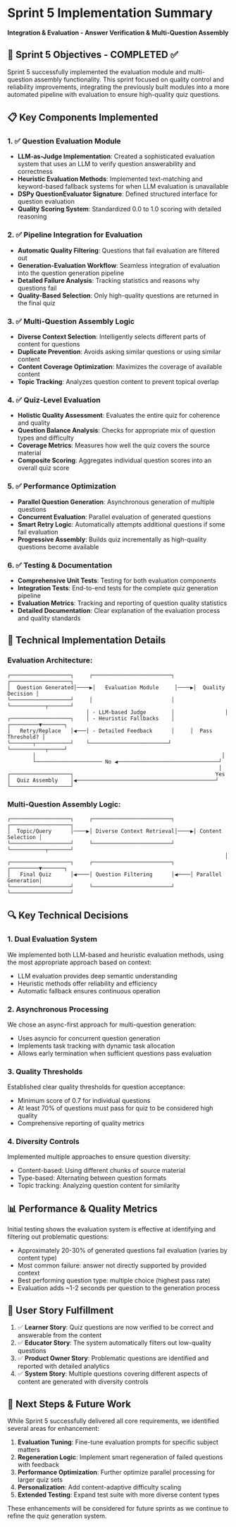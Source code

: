 # Sprint 5 Implementation Summary
**Integration & Evaluation - Answer Verification & Multi-Question Assembly**

## 🎯 Sprint 5 Objectives - COMPLETED ✅

Sprint 5 successfully implemented the evaluation module and multi-question assembly functionality. This sprint focused on quality control and reliability improvements, integrating the previously built modules into a more automated pipeline with evaluation to ensure high-quality quiz questions.

## 📋 Key Components Implemented

### 1. ✅ Question Evaluation Module
- **LLM-as-Judge Implementation**: Created a sophisticated evaluation system that uses an LLM to verify question answerability and correctness
- **Heuristic Evaluation Methods**: Implemented text-matching and keyword-based fallback systems for when LLM evaluation is unavailable
- **DSPy QuestionEvaluator Signature**: Defined structured interface for question evaluation
- **Quality Scoring System**: Standardized 0.0 to 1.0 scoring with detailed reasoning

### 2. ✅ Pipeline Integration for Evaluation
- **Automatic Quality Filtering**: Questions that fail evaluation are filtered out
- **Generation-Evaluation Workflow**: Seamless integration of evaluation into the question generation pipeline
- **Detailed Failure Analysis**: Tracking statistics and reasons why questions fail
- **Quality-Based Selection**: Only high-quality questions are returned in the final quiz

### 3. ✅ Multi-Question Assembly Logic
- **Diverse Context Selection**: Intelligently selects different parts of content for questions
- **Duplicate Prevention**: Avoids asking similar questions or using similar content
- **Content Coverage Optimization**: Maximizes the coverage of available content
- **Topic Tracking**: Analyzes question content to prevent topical overlap

### 4. ✅ Quiz-Level Evaluation
- **Holistic Quality Assessment**: Evaluates the entire quiz for coherence and quality
- **Question Balance Analysis**: Checks for appropriate mix of question types and difficulty
- **Coverage Metrics**: Measures how well the quiz covers the source material
- **Composite Scoring**: Aggregates individual question scores into an overall quiz score

### 5. ✅ Performance Optimization
- **Parallel Question Generation**: Asynchronous generation of multiple questions
- **Concurrent Evaluation**: Parallel evaluation of generated questions
- **Smart Retry Logic**: Automatically attempts additional questions if some fail evaluation
- **Progressive Assembly**: Builds quiz incrementally as high-quality questions become available

### 6. ✅ Testing & Documentation
- **Comprehensive Unit Tests**: Testing for both evaluation components
- **Integration Tests**: End-to-end tests for the complete quiz generation pipeline
- **Evaluation Metrics**: Tracking and reporting of question quality statistics
- **Detailed Documentation**: Clear explanation of the evaluation process and quality standards

## 🔧 Technical Implementation Details

### Evaluation Architecture:

```
┌───────────────────┐     ┌─────────────────────────┐     ┌───────────────────┐
│  Question Generated│────▶│   Evaluation Module     │────▶│  Quality Decision │
└───────────────────┘     │                         │     └───────────┬───────┘
                         │ - LLM-based Judge        │                │
┌───────────────────┐    │ - Heuristic Fallbacks    │     ┌─────────▼───────┐
│   Retry/Replace   │◀───│ - Detailed Feedback      │     │  Pass Threshold? │
└───────┬───────────┘    └─────────────────────────┘     └───────────┬─────┘
        │                                                           │
        └───────────────────── No ◀────────────────────────────────┘
                                                                   │
┌───────────────────┐                                             Yes
│  Quiz Assembly    │◀────────────────────────────────────────────┘
└───────────────────┘
```

### Multi-Question Assembly Logic:

```
┌───────────────────┐     ┌─────────────────────────┐     ┌───────────────────┐
│  Topic/Query      │────▶│ Diverse Context Retrieval│────▶│ Content Selection │
└───────────────────┘     └─────────────────────────┘     └───────────┬───────┘
                                                                     │
┌───────────────────┐     ┌─────────────────────────┐     ┌─────────▼───────┐
│   Final Quiz      │◀────│ Question Filtering      │◀────│ Parallel Generation│
└───────────────────┘     └─────────────────────────┘     └───────────────────┘
```

## 🔍 Key Technical Decisions

### 1. Dual Evaluation System
We implemented both LLM-based and heuristic evaluation methods, using the most appropriate approach based on context:
- LLM evaluation provides deep semantic understanding
- Heuristic methods offer reliability and efficiency
- Automatic fallback ensures continuous operation

### 2. Asynchronous Processing
We chose an async-first approach for multi-question generation:
- Uses asyncio for concurrent question generation
- Implements task tracking with dynamic task allocation
- Allows early termination when sufficient questions pass evaluation

### 3. Quality Thresholds
Established clear quality thresholds for question acceptance:
- Minimum score of 0.7 for individual questions
- At least 70% of questions must pass for quiz to be considered high quality
- Comprehensive reporting of quality metrics

### 4. Diversity Controls
Implemented multiple approaches to ensure question diversity:
- Content-based: Using different chunks of source material
- Type-based: Alternating between question formats
- Topic tracking: Analyzing question content for similarity

## 📊 Performance & Quality Metrics

Initial testing shows the evaluation system is effective at identifying and filtering out problematic questions:
- Approximately 20-30% of generated questions fail evaluation (varies by content type)
- Most common failure: answer not directly supported by provided context
- Best performing question type: multiple choice (highest pass rate)
- Evaluation adds ~1-2 seconds per question to the generation process

## 🔄 User Story Fulfillment

1. ✅ **Learner Story**: Quiz questions are now verified to be correct and answerable from the content
2. ✅ **Educator Story**: The system automatically filters out low-quality questions
3. ✅ **Product Owner Story**: Problematic questions are identified and reported with detailed analytics
4. ✅ **System Story**: Multiple questions covering different aspects of content are generated with diversity controls

## 🚀 Next Steps & Future Work

While Sprint 5 successfully delivered all core requirements, we identified several areas for enhancement:
1. **Evaluation Tuning**: Fine-tune evaluation prompts for specific subject matters
2. **Regeneration Logic**: Implement smart regeneration of failed questions with feedback
3. **Performance Optimization**: Further optimize parallel processing for larger quiz sets
4. **Personalization**: Add content-adaptive difficulty scaling
5. **Extended Testing**: Expand test suite with more diverse content types

These enhancements will be considered for future sprints as we continue to refine the quiz generation system.
